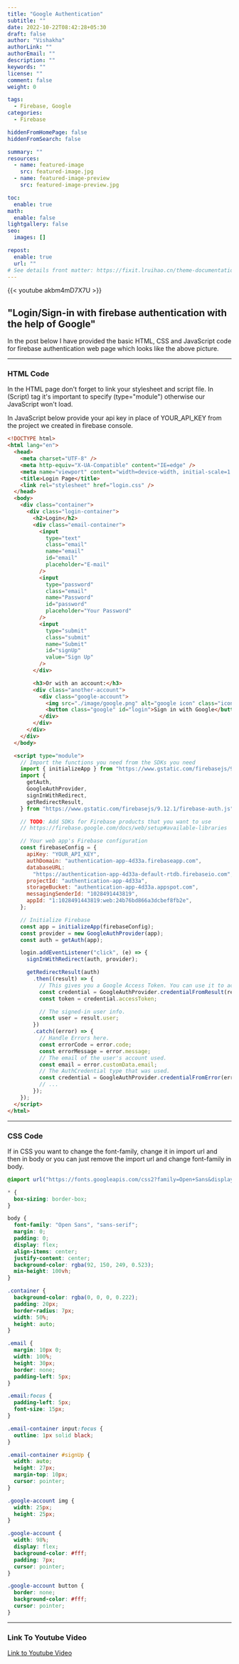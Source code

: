 ```yaml
---
title: "Google Authentication"
subtitle: ""
date: 2022-10-22T08:42:28+05:30
draft: false
author: "Vishakha"
authorLink: ""
authorEmail: ""
description: ""
keywords: ""
license: ""
comment: false
weight: 0

tags:
  - Firebase, Google
categories:
  - Firebase

hiddenFromHomePage: false
hiddenFromSearch: false

summary: ""
resources:
  - name: featured-image
    src: featured-image.jpg
  - name: featured-image-preview
    src: featured-image-preview.jpg

toc:
  enable: true
math:
  enable: false
lightgallery: false
seo:
  images: []

repost:
  enable: true
  url: ""
# See details front matter: https://fixit.lruihao.cn/theme-documentation-content/#front-matter
---
```


{{< youtube akbm4mD7X7U >}}

## "Login/Sign-in with firebase authentication with the help of Google"

<!--more-->

In the post below I have provided the basic HTML, CSS and JavaScript code for firebase authentication web page which looks like the above picture.

---

### HTML Code

In the HTML page don't forget to link your stylesheet and script file. In (Script) tag it's important to specify (type="module") otherwise our JavaScript won't load.

In JavaScript below provide your api key in place of YOUR_API_KEY from the project we created in firebase console.

```html
<!DOCTYPE html>
<html lang="en">
  <head>
    <meta charset="UTF-8" />
    <meta http-equiv="X-UA-Compatible" content="IE=edge" />
    <meta name="viewport" content="width=device-width, initial-scale=1.0" />
    <title>Login Page</title>
    <link rel="stylesheet" href="login.css" />
  </head>
  <body>
    <div class="container">
      <div class="login-container">
        <h2>Login</h2>
        <div class="email-container">
          <input
            type="text"
            class="email"
            name="email"
            id="email"
            placeholder="E-mail"
          />
          <input
            type="password"
            class="email"
            name="Password"
            id="password"
            placeholder="Your Password"
          />
          <input
            type="submit"
            class="submit"
            name="Submit"
            id="signUp"
            value="Sign Up"
          />
        </div>

        <h3>Or with an account:</h3>
        <div class="another-account">
          <div class="google-account">
            <img src="./image/google.png" alt="google icon" class="icon" />
            <button class="google" id="login">Sign in with Google</button>
          </div>
        </div>
      </div>
    </div>
  </body>

  <script type="module">
    // Import the functions you need from the SDKs you need
    import { initializeApp } from "https://www.gstatic.com/firebasejs/9.12.1/firebase-app.js";
    import {
      getAuth,
      GoogleAuthProvider,
      signInWithRedirect,
      getRedirectResult,
    } from "https://www.gstatic.com/firebasejs/9.12.1/firebase-auth.js";

    // TODO: Add SDKs for Firebase products that you want to use
    // https://firebase.google.com/docs/web/setup#available-libraries

    // Your web app's Firebase configuration
    const firebaseConfig = {
      apiKey: "YOUR_API_KEY",
      authDomain: "authentication-app-4d33a.firebaseapp.com",
      databaseURL:
        "https://authentication-app-4d33a-default-rtdb.firebaseio.com",
      projectId: "authentication-app-4d33a",
      storageBucket: "authentication-app-4d33a.appspot.com",
      messagingSenderId: "1028491443819",
      appId: "1:1028491443819:web:24b76bd866a3dcbef8fb2e",
    };

    // Initialize Firebase
    const app = initializeApp(firebaseConfig);
    const provider = new GoogleAuthProvider(app);
    const auth = getAuth(app);

    login.addEventListener("click", (e) => {
      signInWithRedirect(auth, provider);

      getRedirectResult(auth)
        .then((result) => {
          // This gives you a Google Access Token. You can use it to access Google APIs.
          const credential = GoogleAuthProvider.credentialFromResult(result);
          const token = credential.accessToken;

          // The signed-in user info.
          const user = result.user;
        })
        .catch((error) => {
          // Handle Errors here.
          const errorCode = error.code;
          const errorMessage = error.message;
          // The email of the user's account used.
          const email = error.customData.email;
          // The AuthCredential type that was used.
          const credential = GoogleAuthProvider.credentialFromError(error);
          // ...
        });
    });
  </script>
</html>
```

---

### CSS Code

If in CSS you want to change the font-family, change it in import url and then in body or you can just remove the import url and change font-family in body.

```css
@import url("https://fonts.googleapis.com/css2?family=Open+Sans&display=swap");

* {
  box-sizing: border-box;
}

body {
  font-family: "Open Sans", "sans-serif";
  margin: 0;
  padding: 0;
  display: flex;
  align-items: center;
  justify-content: center;
  background-color: rgba(92, 150, 249, 0.523);
  min-height: 100vh;
}

.container {
  background-color: rgba(0, 0, 0, 0.222);
  padding: 20px;
  border-radius: 7px;
  width: 50%;
  height: auto;
}

.email {
  margin: 10px 0;
  width: 100%;
  height: 30px;
  border: none;
  padding-left: 5px;
}

.email:focus {
  padding-left: 5px;
  font-size: 15px;
}

.email-container input:focus {
  outline: 1px solid black;
}

.email-container #signUp {
  width: auto;
  height: 27px;
  margin-top: 10px;
  cursor: pointer;
}

.google-account img {
  width: 25px;
  height: 25px;
}

.google-account {
  width: 98%;
  display: flex;
  background-color: #fff;
  padding: 7px;
  cursor: pointer;
}

.google-account button {
  border: none;
  background-color: #fff;
  cursor: pointer;
}
```

---

### Link To Youtube Video

[Link to Youtube Video](https://youtu.be/akbm4mD7X7U)
